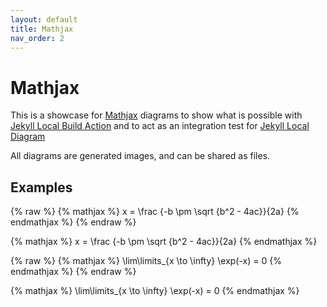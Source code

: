 ```yaml
---
layout: default
title: Mathjax
nav_order: 2
---
```


# Mathjax

This is a showcase for [Mathjax](https://www.mathjax.org) diagrams to show what is possible with [Jekyll Local Build Action](https://github.com/jekyll-local-diagram-build-action) and to act as an integration test for [Jekyll Local Diagram](https://github.com/hackinghat/jekyll-local-diagram)

All diagrams are generated images, and can be shared as files.

## Examples

{% raw %}
    {% mathjax %}
    x = \frac {-b \pm \sqrt {b^2 - 4ac}}{2a}
    {% endmathjax %}
{% endraw %}

{% mathjax %}
x = \frac {-b \pm \sqrt {b^2 - 4ac}}{2a}
{% endmathjax %}

{% raw %}
    {% mathjax %}
    \lim\limits_{x \to \infty} \exp(-x) = 0
    {% endmathjax %} 
{% endraw %}

{% mathjax %}
\lim\limits_{x \to \infty} \exp(-x) = 0
{% endmathjax %} 